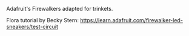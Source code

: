 Adafruit's Firewalkers adapted for trinkets.

Flora tutorial by Becky Stern: https://learn.adafruit.com/firewalker-led-sneakers/test-circuit



